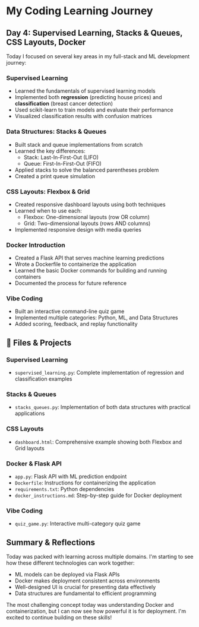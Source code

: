 #  My Coding Learning Journey

##  Day 4: Supervised Learning, Stacks & Queues, CSS Layouts, Docker

Today I focused on several key areas in my full-stack and ML development journey:

### Supervised Learning
- Learned the fundamentals of supervised learning models
- Implemented both **regression** (predicting house prices) and **classification** (breast cancer detection)
- Used scikit-learn to train models and evaluate their performance
- Visualized classification results with confusion matrices

###  Data Structures: Stacks & Queues
- Built stack and queue implementations from scratch
- Learned the key differences:
  - Stack: Last-In-First-Out (LIFO)
  - Queue: First-In-First-Out (FIFO)
- Applied stacks to solve the balanced parentheses problem
- Created a print queue simulation

###  CSS Layouts: Flexbox & Grid
- Created responsive dashboard layouts using both techniques
- Learned when to use each:
  - Flexbox: One-dimensional layouts (row OR column)
  - Grid: Two-dimensional layouts (rows AND columns)
- Implemented responsive design with media queries

###  Docker Introduction
- Created a Flask API that serves machine learning predictions
- Wrote a Dockerfile to containerize the application
- Learned the basic Docker commands for building and running containers
- Documented the process for future reference

###  Vibe Coding
- Built an interactive command-line quiz game
- Implemented multiple categories: Python, ML, and Data Structures
- Added scoring, feedback, and replay functionality

## 🔧 Files & Projects

### Supervised Learning
- `supervised_learning.py`: Complete implementation of regression and classification examples

### Stacks & Queues
- `stacks_queues.py`: Implementation of both data structures with practical applications

### CSS Layouts
- `dashboard.html`: Comprehensive example showing both Flexbox and Grid layouts

### Docker & Flask API
- `app.py`: Flask API with ML prediction endpoint
- `Dockerfile`: Instructions for containerizing the application
- `requirements.txt`: Python dependencies
- `docker_instructions.md`: Step-by-step guide for Docker deployment

### Vibe Coding
- `quiz_game.py`: Interactive multi-category quiz game

##  Summary & Reflections

Today was packed with learning across multiple domains. I'm starting to see how these different technologies can work together:

- ML models can be deployed via Flask APIs
- Docker makes deployment consistent across environments
- Well-designed UI is crucial for presenting data effectively
- Data structures are fundamental to efficient programming

The most challenging concept today was understanding Docker and containerization, but I can now see how powerful it is for deployment. I'm excited to continue building on these skills!

